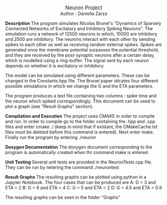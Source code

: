<center><big>Neuron Project</big></center>
<center>Author : Daniella Zarza</center>

**Description**
The program simulates Nicolas Brunel's "Dynamics of Sparsely Connected Networks of Excitatory and Inhibitory Spiking Neurons". The simulation runs a network of 12500 neurons in which, 10000 are inhibitory and 2500 are inhibitory. The neurons interact with each other by sending spikes to each other as well as receiving random external spikes. Spikes are generated once the membrane potential surpasses the potential threshold, and they are received by the post-synaptic neurons after a certain delay, which is modelled using a ring-buffer. The signal sent by each neuron depends on whether it is excitatory or inhibitory. 

The model can be simulated using different parameters. These can be changed in the Constants.hpp file. The Brunel paper idicates four different possible simulations in which we change the G and the ETA parameters. 

The program produces a text file containing two columns : spike time and the neuron which spiked correspondingly. This document can be used to plot a graph (see "Result Graphs" section).

**Compilation and Execution**
The project uses CMAKE in order to compile and run. In order to compile go to the folder containing the .hpp and .cpp files and enter cmake ./ (keep in mind that if existant, the CMakeCache.txt files must be deleted before this command is entered). Next enter make. Finally run the program by entering ./neuron

**Doxygen Documentation**
The doxygen document corresponding to the program is automatically created when thr command make is entered

**Unit Testing**
Several unit tests are provided in the NeuronTests.cpp file. They can be run by netering the command ./neurontest

**Result Graphs**
The resulting graphs can be plotted using python in a Jupyter Notebook. The four cases that can be produced are
A: G = 3 and ETA = 2
B: G = 6 and ETA = 4
C: G = 5 and ETA = 2
D: G = 4.5 and ETA = 0.9

The resulting graphs can be seen in the folder "Graphs"
